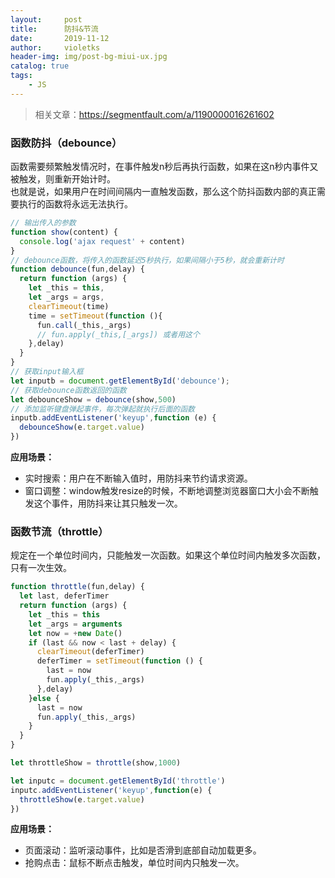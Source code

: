 ```yaml
---
layout:     post
title:      防抖&节流
date:       2019-11-12
author:     violetks
header-img: img/post-bg-miui-ux.jpg
catalog: true
tags:
    - JS
---
```


> 相关文章：https://segmentfault.com/a/1190000016261602

### 函数防抖（debounce）
函数需要频繁触发情况时，在事件触发n秒后再执行函数，如果在这n秒内事件又被触发，则重新开始计时。<br>
也就是说，如果用户在时间间隔内一直触发函数，那么这个防抖函数内部的真正需要执行的函数将永远无法执行。<br>
```javascript
// 输出传入的参数
function show(content) {
  console.log('ajax request' + content)
}
// debounce函数，将传入的函数延迟5秒执行，如果间隔小于5秒，就会重新计时
function debounce(fun,delay) {
  return function (args) {
    let _this = this,
    let _args = args,
    clearTimeout(time)
    time = setTimeout(function (){
      fun.call(_this,_args)
      // fun.apply(_this,[_args]) 或者用这个
    },delay)
  }
}
// 获取input输入框
let inputb = document.getElementById('debounce');
// 获取debounce函数返回的函数
let debounceShow = debounce(show,500)
// 添加监听键盘弹起事件，每次弹起就执行后面的函数
inputb.addEventListener('keyup',function (e) {
  debounceShow(e.target.value)
})
```
**应用场景：**<br>
- 实时搜索：用户在不断输入值时，用防抖来节约请求资源。
- 窗口调整：window触发resize的时候，不断地调整浏览器窗口大小会不断触发这个事件，用防抖来让其只触发一次。<br>

### 函数节流（throttle）
规定在一个单位时间内，只能触发一次函数。如果这个单位时间内触发多次函数，只有一次生效。<br>
```javascript
function throttle(fun,delay) {
  let last, deferTimer
  return function (args) {
    let _this = this
    let _args = arguments
    let now = +new Date()
    if (last && now < last + delay) {
      clearTimeout(deferTimer)
      deferTimer = setTimeout(function () {
        last = now
        fun.apply(_this,_args)
      },delay)
    }else {
      last = now
      fun.apply(_this,_args)
    }
  }
}

let throttleShow = throttle(show,1000)

let inputc = document.getElementById('throttle')
inputc.addEventListener('keyup',function(e) {
  throttleShow(e.target.value)
})
```
**应用场景：**<br>
- 页面滚动：监听滚动事件，比如是否滑到底部自动加载更多。
- 抢购点击：鼠标不断点击触发，单位时间内只触发一次。
